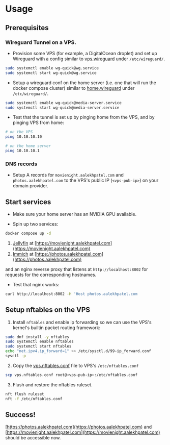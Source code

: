 # Usage

## Prerequisites

### Wireguard Tunnel on a VPS.

- Provision some VPS (for example, a DigitalOcean droplet) and set up Wireguard with a config similar to [vps.wireguard](./vps.wireguard) under `/etc/wireguard/`.

```sh
sudo systemctl enable wg-quick@wg.service
sudo systemctl start wg-quick@wg.service
```

- Setup a wireguard conf on the home server (i.e. one that will run the docker compose cluster) similar to [home.wireguard](./home.wireguard) under `/etc/wireguard/`.

```sh
sudo systemctl enable wg-quick@media-server.service
sudo systemctl start wg-quick@media-server.service
```

- Test that the tunnel is set up by pinging home from the VPS, and by pinging VPS from home:

```sh
# on the VPS
ping 10.10.10.10
```

```sh
# on the home server
ping 10.10.10.1
```

### DNS records

- Setup A records for `movienight.aalekhpatel.com` and `photos.aalekhpatel.com` to the VPS's public IP (`<vps-pub-ip>`) on your domain provider.

## Start services

- Make sure your home server has an NVIDIA GPU available.

- Spin up two services:

```sh
docker compose up -d
```
1. [Jellyfin](https://jellyfin.org/) at [https://movienight.aalekhpatel.com](https://movienight.aalekhpatel.com)
2. [Immich](https://immich.app/) at [https://photos.aalekhpatel.com](https://photos.aalekhpatel.com)

and an nginx reverse proxy that listens at `http://localhost:8002` for requests for the corresponding hostnames. 

- Test that nginx works:
```sh
curl http://localhost:8002 -H 'Host photos.aalekhpatel.com
```

## Setup nftables on the VPS

1. Install `nftables` and enable ip forwarding so we can use the VPS's kernel's builtin packet routing framework:

```sh
sudo dnf install -y nftables
sudo systemctl enable nftables
sudo systemctl start nftables
echo "net.ipv4.ip_forward=1" >> /etc/sysctl.d/99-ip_forward.conf
sysctl -p
```

2. Copy the [vps.nftables.conf](./vps.nftables.conf) file to VPS's `/etc/nftables.conf`

```sh
scp vps.nftables.conf root@<vps-pub-ip>:/etc/nftables.conf
```

3. Flush and restore the nftables ruleset.

```sh
nft flush ruleset
nft -f /etc/nftables.conf
```

## Success!

[https://photos.aalekhpatel.com](https://photos.aalekhpatel.com) and [https://movienight.aalekhpatel.com](https://movienight.aalekhpatel.com) should be accessible now.
